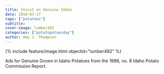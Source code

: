 ```yaml
---
title: Insist on Genuine Idaho
date: 2018-07-17
tags: ["potatoes"]
subtitle: 
cover-image: lumber492
categories: ["potatopotuesday"]
author: Amy J. Thompson
---
```


{% include feature/image.html objectid="lumber492" %}

Ads for Genuine Grown in Idaho Potatoes from the 1986, no. 8 Idaho Potato Commission Report.
